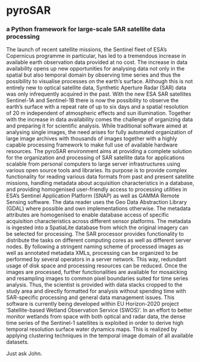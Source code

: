 # pyroSAR #

### a Python framework for large-scale SAR satellite data processing ###

The launch of recent satellite missions, the Sentinel fleet of ESA’s Copernicus programme in particular, has led to a
tremendous increase in available earth observation data provided at no cost. The increase in data availability opens up
new opportunities for analysing data not only in the spatial but also temporal domain by observing time series and thus
the possibility to visualise processes on the earth’s surface. Although this is not entirely new to optical satellite
data, Synthetic Aperture Radar (SAR) data was only infrequently acquired in the past. With the new ESA SAR satellites
Sentinel-1A and Sentinel-1B there is now the possibility to observe the earth’s surface with a repeat rate of up to six
days and a spatial resolution of 20 m independent of atmospheric effects and sun illumination.
Together with the increase in data availability comes the challenge of organizing data and preparing it for scientific
analysis. While traditional software aimed at analysing single images, the need arises for fully automated organization
of large image archives with thousands of images together with a highly capable processing framework to make full use of
available hardware resources.
The pyroSAR environment aims at providing a complete solution for the organization and processing of SAR satellite data
for applications scalable from personal computers to large server infrastructures using various open source tools and
libraries. Its purpose is to provide complex functionality for reading various data formats from past and present
satellite missions, handling metadata about acquisition characteristics in a database, and providing homogenised
user-friendly access to processing utilities in ESA’s Sentinel Application Platform (SNAP) as well as GAMMA Remote
Sensing software.
The data reader uses the Geo Data Abstraction Library (GDAL) where possible and own implementations otherwise.
The metadata attributes are homogenised to enable database access of specific acquisition characteristics across
different sensor platforms. The metadata is ingested into a SpatiaLite database from which the original imagery can be
selected for processing.
The SAR processor provides functionality to distribute the tasks on different computing cores as well as different
server nodes. By following a stringent naming scheme of processed images as well as annotated metadata XMLs, processing
can be organized to be performed by several operators in a server network. This way, redundant usage of disk space and
processing resources can be reduced.
Once the images are processed, further functionalities are available for mosaicking and resampling images to common
pixel boundaries suited for time series analysis. Thus, the scientist is provided with data stacks cropped to the study
area and directly formatted for analysis without spending time with SAR-specific processing and general data management
issues.
This software is currently being developed within EU Horizon-2020 project ‘Satellite-based Wetland Observation Service
(SWOS)’. In an effort to better monitor wetlands from space with both optical and radar data, the dense time series of
the Sentinel-1 satellites is exploited in order to derive high temporal resolution surface water dynamics maps. This is
realized by applying clustering techniques in the temporal image domain of all available datasets.


Just ask John.